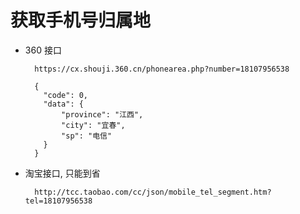

# 获取手机号归属地

+ 360 接口
  ```
    https://cx.shouji.360.cn/phonearea.php?number=18107956538
    
    {
      "code": 0,
      "data": {
          "province": "江西",
          "city": "宜春",
          "sp": "电信"
      }
    }
  ```

+ 淘宝接口, 只能到省
  ```
    http://tcc.taobao.com/cc/json/mobile_tel_segment.htm?tel=18107956538
  ```